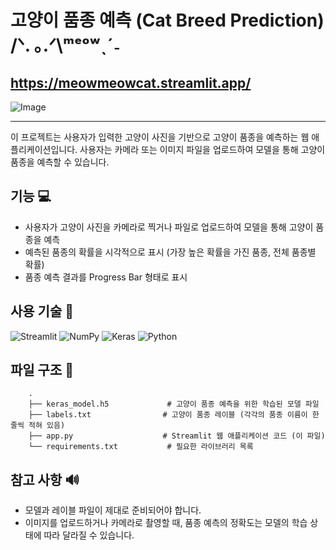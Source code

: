 # 고양이 품종 예측 (Cat Breed Prediction)  /ᐠ. ｡.ᐟ\ᵐᵉᵒʷˎˊ˗

## https://meowmeowcat.streamlit.app/

![Image](https://github.com/user-attachments/assets/a1b069a7-0530-49dd-bbbc-1a2d70e9eebb)

*** 

이 프로젝트는 사용자가 입력한 고양이 사진을 기반으로 고양이 품종을 예측하는 웹 애플리케이션입니다. 사용자는 카메라 또는 이미지 파일을 업로드하여 모델을 통해 고양이 품종을 예측할 수 있습니다.

## 기능 💻

- 사용자가 고양이 사진을 카메라로 찍거나 파일로 업로드하여 모델을 통해 고양이 품종을 예측
- 예측된 품종의 확률을 시각적으로 표시 (가장 높은 확률을 가진 품종, 전체 품종별 확률)
- 품종 예측 결과를 Progress Bar 형태로 표시

## 사용 기술 🔧

![Streamlit](https://img.shields.io/badge/Streamlit-%23FE4B4B.svg?style=for-the-badge&logo=streamlit&logoColor=white)  ![NumPy](https://img.shields.io/badge/numpy-%23013243.svg?style=for-the-badge&logo=numpy&logoColor=white)	![Keras](https://img.shields.io/badge/Keras-%23D00000.svg?style=for-the-badge&logo=Keras&logoColor=white) ![Python](https://img.shields.io/badge/python-3670A0?style=for-the-badge&logo=python&logoColor=ffdd54)

## 파일 구조 📂

        .
        ├── keras_model.h5             # 고양이 품종 예측을 위한 학습된 모델 파일
        ├── labels.txt                # 고양이 품종 레이블 (각각의 품종 이름이 한 줄씩 적혀 있음)
        ├── app.py                    # Streamlit 웹 애플리케이션 코드 (이 파일)
        └── requirements.txt           # 필요한 라이브러리 목록

## 참고 사항 🔊

- 모델과 레이블 파일이 제대로 준비되어야 합니다.
- 이미지를 업로드하거나 카메라로 촬영할 때, 품종 예측의 정확도는 모델의 학습 상태에 따라 달라질 수 있습니다.
